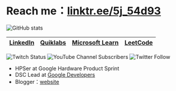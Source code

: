 # Reach me：[linktr.ee/5j_54d93](https://linktr.ee/5j_54d93)

![GitHub stats](https://github-readme-stats.vercel.app/api?username=5j54d93&show_icons=true&theme=radical)


|[LinkedIn](https://www.linkedin.com/in/5j54d93/)|[Quiklabs](https://google.qwiklabs.com/public_profiles/6433a491-5473-4802-83f6-c765698f18b9)|[Microsoft Learn](https://docs.microsoft.com/zh-tw/users/ricky-chuang/)|[LeetCode](https://leetcode.com/5j_54d93/)|
|:-:|:-:|:-:|:-:|

![Twitch Status](https://img.shields.io/twitch/status/5j_54d93)
![YouTube Channel Subscribers](https://img.shields.io/youtube/channel/subscribers/UC71TBGWnlb26oMC9uS2xnuw)
![Twitter Follow](https://img.shields.io/twitter/follow/5j_54d93)

- HPSer at Google Hardware Product Sprint
- DSC Lead at [Google Developers](https://gdsc.community.dev/national-taiwan-ocean-university/)
- Blogger：[website](https://sharing-life-in-tw.blogspot.com)

<!---
5j54d93/5j54d93 is a ✨ special ✨ repository because its `README.md` (this file) appears on your GitHub profile.
You can click the Preview link to take a look at your changes.
--->
